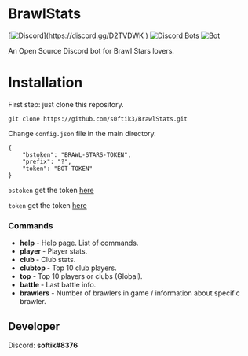 # BrawlStats

[![Discord](https://discordapp.com/api/guilds/718067621412732959/widget.png?)](https://discord.gg/D2TVDWK )
[![Discord Bots](https://discordbots.org/api/widget/lib/417345362496585728.svg?noavatar=true)](#)
[![Bot](https://img.shields.io/badge/DiscordBot-Yes-green.svg)](#)

An Open Source Discord bot for Brawl Stars lovers.

# Installation

First step: just clone this repository.
```
git clone https://github.com/s0ftik3/BrawlStats.git
```

Change `config.json` file in the main directory.

```
{
    "bstoken": "BRAWL-STARS-TOKEN",
    "prefix": "?",
    "token": "BOT-TOKEN"
}
```

`bstoken` get the token [here](https://developer.brawlstars.com)

`token` get the token [here](https://discord.com/developers)





### Commands

* **help** - Help page. List of commands.
* **player <tag>** - Player stats.
* **club <tag>** - Club stats.
* **clubtop <tag>** - Top 10 club players.
* **top** - Top 10 players or clubs (Global).
* **battle <tag>** - Last battle info.
* **brawlers** - Number of brawlers in game / information about specific brawler.

Developer
----

Discord: **softik#8376**
